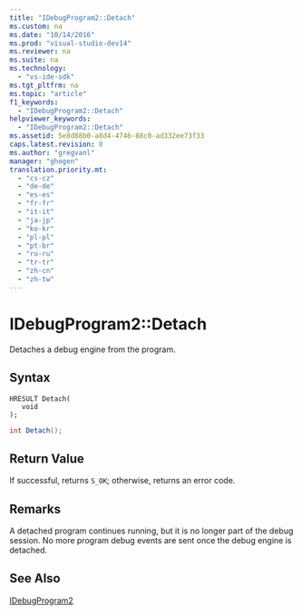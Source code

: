 ```yaml
---
title: "IDebugProgram2::Detach"
ms.custom: na
ms.date: "10/14/2016"
ms.prod: "visual-studio-dev14"
ms.reviewer: na
ms.suite: na
ms.technology: 
  - "vs-ide-sdk"
ms.tgt_pltfrm: na
ms.topic: "article"
f1_keywords: 
  - "IDebugProgram2::Detach"
helpviewer_keywords: 
  - "IDebugProgram2::Detach"
ms.assetid: 5e8d88b0-a8d4-4746-88c0-ad332ee73f33
caps.latest.revision: 8
ms.author: "gregvanl"
manager: "ghogen"
translation.priority.mt: 
  - "cs-cz"
  - "de-de"
  - "es-es"
  - "fr-fr"
  - "it-it"
  - "ja-jp"
  - "ko-kr"
  - "pl-pl"
  - "pt-br"
  - "ru-ru"
  - "tr-tr"
  - "zh-cn"
  - "zh-tw"
---
```

# IDebugProgram2::Detach
Detaches a debug engine from the program.  
  
## Syntax  
  
```cpp#  
HRESULT Detach(   
   void   
);  
```  
  
```c#  
int Detach();  
```  
  
## Return Value  
 If successful, returns `S_OK`; otherwise, returns an error code.  
  
## Remarks  
 A detached program continues running, but it is no longer part of the debug session. No more program debug events are sent once the debug engine is detached.  
  
## See Also  
 [IDebugProgram2](../extensibility/idebugprogram2.md)